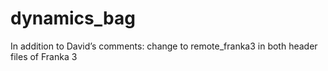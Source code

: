 # dynamics_bag
In addition to David’s comments: change to remote_franka3 in both header files of Franka 3
